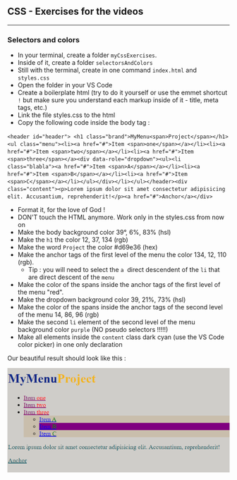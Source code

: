 ## CSS - Exercises for the videos

---

### Selectors and colors

- In your terminal, create a folder `myCssExercises`.
- Inside of it, create a folder `selectorsAndColors`
- Still with the terminal, create in one command `index.html` and `styles.css`
- Open the folder in your VS Code
- Create a boilerplate html (try to do it yourself or use the emmet shortcut  `!` but make sure you understand each markup inside of it - title, meta tags, etc.)
- Link the file styles.css to the html
- Copy the following code inside the body tag :

`<header id="header"> <h1 class="brand">MyMenu<span>Project</span></h1> <ul class="menu"><li><a href="#">Item <span>one</span></a></li><li><a href="#">Item <span>two</span></a></li><li><a href="#">Item <span>three</span></a><div data-role="dropdown"><ul><li class="blabla"><a href="#">Item <span>A</span></a></li><li><a href="#">Item <span>B</span></a></li><li><a href="#">Item <span>C</span></a></li></ul></div></li></ul></header><div class="content"><p>Lorem ipsum dolor sit amet consectetur adipisicing elit. Accusantium,
reprehenderit!</p><a href="#">Anchor</a></div>`

- Format it, for the love of God !
- DON'T touch the HTML anymore. Work only in the styles.css from now on
- Make the body background color 39°, 6%, 83% (hsl)
- Make the `h1` the color 12, 37, 134 (rgb)
- Make the word `Project` the color #d69e36 (hex)
- Make the anchor tags of the first level of the menu the color 134, 12, 110 (rgb).
  - Tip : you will need to select the `a`  direct descendent of the `li` that are direct descent of the `menu`
- Make the color of the spans inside the anchor tags of the first level of the menu "red".
- Make the dropdown background color 39, 21%, 73% (hsl)
- Make the color of the spans inside the anchor tags of the second level of the menu 14, 86, 96 (rgb)
- Make the second `li` element of the second level of the menu background color `purple` (NO pseudo selectors !!!!!)
- Make all elements inside the `content` class dark cyan (use the VS Code color picker) in one only declaration

Our beautiful result should look like this :

![Alt text](image.png)
